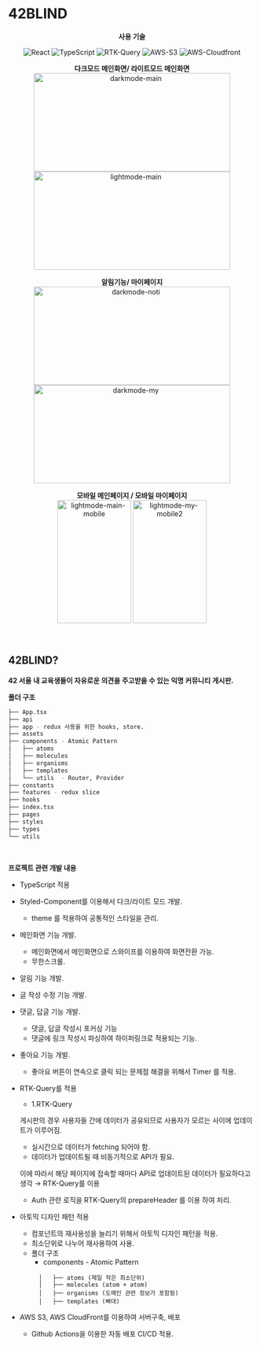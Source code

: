 # 42BLIND

<center>

**사용 기술**

![React](https://img.shields.io/badge/React-20232A?style=for-the-badge&logo=react&logoColor=61DAFB)
![TypeScript](https://img.shields.io/badge/TypeScript-007ACC?style=for-the-badge&logo=typescript&logoColor=white)
![RTK-Query](https://img.shields.io/badge/rtk_query-339933?style=for-the-badge&logo=redux&logoColor=white)
![AWS-S3](https://img.shields.io/badge/AWS_S3-ff4444?style=for-the-badge&logo=Amazon&logoColor=white)
![AWS-Cloudfront](https://img.shields.io/badge/AWS_Cloudfront-9999ff?style=for-the-badge&logo=Amazon&logoColor=white)
</center>

<center>

**다크모드 메인화면/ 라이트모드 메인화면**
</br>
<img width="400" height="200" alt="darkmode-main" src="https://user-images.githubusercontent.com/61973070/160445847-e01820a9-8034-46fc-a2d6-c61a0122cc62.png"> <img width="400" height="200" alt="lightmode-main" src="https://user-images.githubusercontent.com/61973070/160446207-57b7e7a0-b5b0-4c26-963e-7c6324f99e37.png"><br />
</center>
<center>

**알림기능/ 마이페이지**
<br />
<img width="400" height="200" alt="darkmode-noti" src="https://user-images.githubusercontent.com/61973070/160446024-dc803abc-215d-487a-b947-9c463e624e34.png"> <img width="400" height="200" alt="darkmode-my" src="https://user-images.githubusercontent.com/61973070/160446119-e7848922-b894-4e65-8442-8b45ccf65adb.png"><br />
</center>
<center>

**모바일 메인페이지 / 모바일 마이페이지**
</br>
<img width="150" height="250" alt="lightmode-main-mobile" src="https://user-images.githubusercontent.com/61973070/160446695-3affb96e-cadd-4693-bb36-eecf470b05da.jpeg">
<img width="150" height="250" alt="lightmode-my-mobile2" src="https://user-images.githubusercontent.com/61973070/160446759-dacb6b78-05b4-4465-9fa6-9a3f28fa60bb.jpeg">
</center>
<br />

## 42BLIND?

**42 서울 내 교육생들이 자유로운 의견을 주고받을 수 있는 익명 커뮤니티 게시판.** <br />

**폴더 구조**
```bash
├── App.tsx
├── api
├── app - redux 사용을 위한 hooks, store.
├── assets
├── components - Atomic Pattern
│   ├── atoms
│   ├── molecules
│   ├── organisms
│   ├── templates
│   └── utils  - Router, Provider
├── constants
├── features - redux slice
├── hooks
├── index.tsx
├── pages
├── styles
├── types
└── utils
```
<br />

**프로젝트 관련 개발 내용**

- TypeScript 적용
- Styled-Component를 이용해서 다크/라이트 모드 개발.
  - theme 를 적용하여 공통적인 스타일을 관리.
- 메인화면 기능 개발.
  - 메인화면에서 메인화면으로 스와이프를 이용하여 화면전환 가능.
  - 무한스크롤.
- 알림 기능 개발.
- 글 작성 수정 기능 개발.
- 댓글, 답글 기능 개발.
  - 댓글, 답글 작성시 포커싱 기능
  - 댓글에 링크 작성시 파싱하여 하이퍼링크로 적용되는 기능.
- 좋아요 기능 개발.
  - 좋아요 버튼이 연속으로 클릭 되는 문제점 해결을 위해서 Timer 를 적용.
- RTK-Query를 적용

  - 1.RTK-Query

  게시판의 경우 사용자들 간에 데이터가 공유되므로 사용자가 모르는 사이에 업데이트가 이루어짐.

  - 실시간으로 데이터가 fetching 되어야 함.
  - 데이터가 업데이트될 때 비동기적으로 API가 필요.

  이에 따라서 해당 페이지에 접속할 때마다 API로 업데이트된 데이터가 필요하다고 생각 → RTK-Query를 이용

  - Auth 관련 로직을 RTK-Query의 prepareHeader 를 이용 하여 처리.

- 아토믹 디자인 패턴 적용
  - 컴포넌트의 재사용성을 늘리기 위해서 아토믹 디자인 패턴을 적용.
  - 최소단위로 나누어 재사용하여 사용.
  - 폴더 구조
    - components - Atomic Pattern
    ```
      │   ├── atoms (제일 작은 최소단위)
      │   ├── molecules (atom + atom)
      │   ├── organisms (도메인 관련 정보가 포함됨)
      │   ├── templates (뼈대)
    ```
- AWS S3, AWS CloudFront를 이용하여 서버구축, 배포
  - Github Actions을 이용한 자동 배포 CI/CD 적용.
